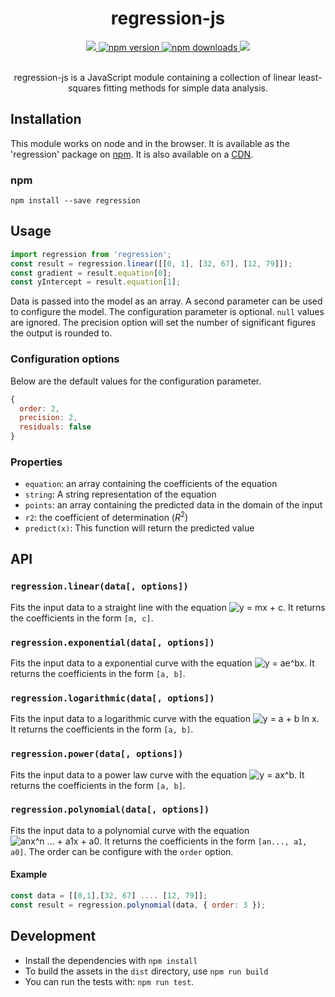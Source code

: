 
<div align="center">
<h1>regression-js</h1>
<a href="https://travis-ci.org/Tom-Alexander/regression-js">
<img src="https://travis-ci.org/Tom-Alexander/regression-js.svg?branch=master"/>
</a>
<a href="https://npmjs.com/package/regression">
<img src="https://img.shields.io/npm/v/regression.svg" alt="npm version" />
</a>
<a href="https://npmjs.com/package/regression">
<img src="https://img.shields.io/npm/dt/regression.svg" alt="npm downloads" />
</a>
<a href="https://codeclimate.com/github/Tom-Alexander/regression-js/coverage"><img src="https://codeclimate.com/github/Tom-Alexander/regression-js/badges/coverage.svg" /></a>
<br/>
<br/>
<p>
regression-js is a JavaScript module containing a collection of linear least-squares fitting methods for simple data analysis.
</p>
</div>

## Installation
This module works on node and in the browser. It is available as the 'regression' package on [npm](https://www.npmjs.com/package/regression). It is also available on a [CDN](https://cdnjs.com/libraries/regression).

### npm

```
npm install --save regression
```

## Usage

```javascript
import regression from 'regression';
const result = regression.linear([[0, 1], [32, 67], [12, 79]]);
const gradient = result.equation[0];
const yIntercept = result.equation[1];
```

Data is passed into the model as an array. A second parameter can be used to configure the model. The configuration parameter is optional. `null` values are ignored. The precision option will set the number of significant figures the output is rounded to.

### Configuration options
Below are the default values for the configuration parameter.
```javascript
{
  order: 2,
  precision: 2,
  residuals: false
}
```

### Properties
- `equation`: an array containing the coefficients of the equation
- `string`: A string representation of the equation
- `points`: an array containing the predicted data in the domain of the input
- `r2`: the coefficient of determination (<i>R</i><sup>2</sup>)
- `predict(x)`: This function will return the predicted value

## API

### `regression.linear(data[, options])`
Fits the input data to a straight line with the equation ![y = mx + c](http://mathurl.com/ycqyhets.png). It returns the coefficients in the form `[m, c]`.

### `regression.exponential(data[, options])`
Fits the input data to a exponential curve with the equation ![y = ae^bx](http://mathurl.com/zuys53z.png). It returns the coefficients in the form `[a, b]`.

### `regression.logarithmic(data[, options])`
Fits the input data to a logarithmic curve with the equation ![y = a + b ln x](http://mathurl.com/zye394m.png). It returns the coefficients in the form `[a, b]`.

### `regression.power(data[, options])`
Fits the input data to a power law curve with the equation ![y = ax^b](http://mathurl.com/gojkazs.png). It returns the coefficients in the form `[a, b]`.

### `regression.polynomial(data[, options])`
Fits the input data to a polynomial curve with the equation ![anx^n ... + a1x + a0](http://mathurl.com/hxz543o.png). It returns the coefficients in the form `[an..., a1, a0]`. The order can be configure with the `order` option.

#### Example

```javascript
const data = [[0,1],[32, 67] .... [12, 79]];
const result = regression.polynomial(data, { order: 3 });
```

## Development

- Install the dependencies with `npm install`
- To build the assets in the `dist` directory, use `npm run build`
- You can run the tests with: `npm run test`.
